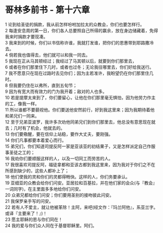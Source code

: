 # 哥林多前书 - 第十六章
  
 1 论到给圣徒的捐款，我从前怎样吩咐加拉太的众教会，你们也要怎样行。  
 2 每逢安息周的第一日，你们各人总要照自己所得的赢余，放在身边储藏着，免得我来时捐款才要现凑。  
 3 我来到的时候，你们以书信称许谁，我就打发谁，把你们的恩惠带到耶路撒冷去。  
 4 倘若我也值得去，他们就可以和我一同去。  
 5 我现在正从马其顿经过；我经过了马其顿以后，就要到你们那里去，  
 6 或者在你们那里住下几时，或者也过冬；无论我往哪里去，你们好给我送行。  
 7 我不愿意只在现在过路时去见你们；因为主若准许，我盼望仍在你们那里住几时。  
 8 但我要仍住在以弗所，直到五旬节；  
 9 因为有宽大而有效力的门为我开着；敌对的人也多。  
 10 若是提摩太来到了，你们要留心，让他在你们那里毫无惧怕，因为他劳力作主的工，像我一样。  
 11 所以谁都不要藐视他。你们要送他安然前行，好到我这里来；因为我期待着他和弟兄们一同来。  
 12 至于兄弟亚波罗，我许多次劝他同弟兄们到你们那里去，他总没有意思现在就去；几时有了机会，他就去的。  
 13 你们要儆醒，要在信仰上站稳，要作大丈夫，要刚强。  
 14 你们凡事都要本着爱心而行。  
 15 弟兄们，你们知道司提反阿一家是亚该亚的初结果子，又是怎样派定自己作服事圣徒之工的；  
 16 我劝你们要顺服这样的人，以及一切同工而劳苦的人。  
 17 我很喜欢司提反阿，福徒拿都和亚该古都到我这里来，因为我对于你们之不在所感到缺少的，这些人都补上了；  
 18 他们使我的灵和你们的灵都得畅快。这样的人，你们务要承认。  
 19 亚细亚的众教会给你们问安。亚居拉和百基拉，并在他们家的会众(与『教会』一词同字)，在主里面多多地给你们问安。  
 20 众弟兄都给你们问安；你们要用圣别的接吻彼此问安。  
 21 我保罗亲手写的问安。  
 22 若有人不爱主，就让他被革除！主阿，来吧(经文作：『玛兰阿他』，系亚兰字。或译『主要来了！』)！  
 23 愿主耶稣的恩与你们同在！  
 24 我的爱与你们众人同在于基督耶稣里。阿们。